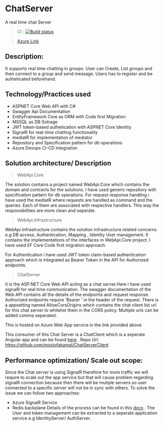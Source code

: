 # ChatServer
A real time chat Server

> CI : [![Build status](https://dev.azure.com/mostofacefalo/Test/_apis/build/status/ChatServer-CI)](https://dev.azure.com/mostofacefalo/Test/_build/latest?definitionId=1)

> [Azure Link]( https://chatserver-prod.azurewebsites.net)

## Description:

It supports real time chatting in groups. User can Create, List groups and then connect to a group and send message. 
Users has to register and be autheticated beforehand.

## Technology/Practices used

* ASPNET Core Web API with C#
* Swagger Api Documentation
* EntityFramework Core as ORM with Code first Migration
* MSSQL as DB Sotrage
* JWT token-based authetication with ASPNET Core Identity
* SignalR for real-time chatting functionality
* mediatR for implementation of mediator
* Repository and Specification pattern for db operations
* Azure Devops CI-CD integration 

## Solution architecture/ Description

> WebApi.Core

The solution contains a project named WebApi.Core which contains the domain and contracts for the solutions. I have used generic repository with specification pattern for db operations. For request response handling i have used the mediatR where requests are handled as command and the queries. Each of them are associated with respective handlers. This way the responsibilities are more clean and seperate.

> WebApi.Infrastructure

WebApi.Infrastructure contains the solution infrastructure related concerns e.g DB access, Authentication, Mapping , Identity User management.
It contains the implementations of the interfaces in WebApi.Core project. 
I have used EF Core Code first migration approach. 

For Authentication i have used JWT token claim-based authentication approach which is integrated as Bearer Token in the API for Authorized endpoints.

> ChatServer

It is the ASP.NET Core Web API acting as a chat server.Here i have used signalR for real time communication. 
The swagger documentation of the Web API contains all the details of the endpoints and request response.
Authorized endpoints require 'Bearer <token>' in the header of the request.  There is a appsetting named AllowCorsOrigins which contains the chat client list url for this chat server to whitelist them in the CORS policy. Multiple urls can be added comma seperated.


This is hosted on Azure Web App service in the link provided above

This consumer of this Chat Server is a ChatClient which is a seperate Angular app and can be found [here](https://chatclient-prod.azurewebsites.net) . Repo Url: https://github.com/mostofakamal/ChatServerClient

## Performance optimization/ Scale out scope:

Since the Chat server is using SignalR therefore for more traffic we will require to scale out the app service but that will cause problem regarding signalR connection because then there will be mutiple servers so user connected to a specific server will not be in sync with others. To solve the issue we can follow two approaches:
* Azure SignalR Service
* Redis backplane 
Details of the process can be found in this [docs](https://docs.microsoft.com/en-us/aspnet/core/signalr/scale?view=aspnetcore-3.0) .
The User and token management can be extracted to a seperate application service e.g IdentityServer/ AuthServer. 




